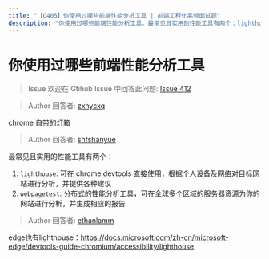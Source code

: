 ```yaml
---
title: "【Q405】你使用过哪些前端性能分析工具 | 前端工程化高频面试题"
description: "你使用过哪些前端性能分析工具。最常见且实用的性能工具有两个：lighthouse: 可在 chrome devtools 直接使用，根据个人设备及网络对目标网站进行分析，并提供各种建议。webpagetest: 分布式的性能分析工具，可在全球多个区域的服务器资源为你的网站进行分析，并生成相应的报告。  字节跳动面试题、阿里腾讯面试题、美团小米面试题。"
---
```


# 你使用过哪些前端性能分析工具

> Issue
> 欢迎在 Gtihub Issue 中回答此问题: [Issue 412](https://github.com/shfshanyue/Daily-Question/issues/412)

> Author
> 回答者: [zxhycxq](https://github.com/zxhycxq)

chrome 自带的灯箱

> Author
> 回答者: [shfshanyue](https://github.com/shfshanyue)

最常见且实用的性能工具有两个：

1. `lighthouse`: 可在 chrome devtools 直接使用，根据个人设备及网络对目标网站进行分析，并提供各种建议
1. `webpagetest`: 分布式的性能分析工具，可在全球多个区域的服务器资源为你的网站进行分析，并生成相应的报告

> Author
> 回答者: [ethanlamm](https://github.com/ethanlamm)

edge也有lighthouse：https://docs.microsoft.com/zh-cn/microsoft-edge/devtools-guide-chromium/accessibility/lighthouse
